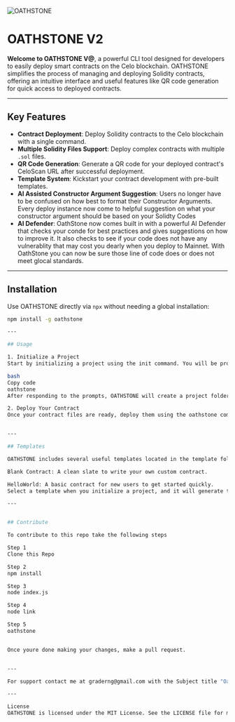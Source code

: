 ![OATHSTONE](https://drive.google.com/file/d/1_A3lLe32y3leoj3QUe3O0-ANgsUHzRD8/view?usp=sharing)

# OATHSTONE V2

**Welcome to OATHSTONE V@**, a powerful CLI tool designed for developers to easily deploy smart contracts on the Celo blockchain. OATHSTONE simplifies the process of managing and deploying Solidity contracts, offering an intuitive interface and useful features like QR code generation for quick access to deployed contracts.

---

## Key Features

- **Contract Deployment**: Deploy Solidity contracts to the Celo blockchain with a single command.
- **Multiple Solidity Files Support**: Deploy complex contracts with multiple `.sol` files.
- **QR Code Generation**: Generate a QR code for your deployed contract's CeloScan URL after successful deployment.
- **Template System**: Kickstart your contract development with pre-built templates.
- **AI Assisted Constructor Argument Suggestion**: Users no longer have to be confused on how best to format their Constructor Arguments. Every deploy instance now come to helpful suggestion on what your constructor argument should be based on your Solidty Codes
- **AI Defender**: OathStone now comes built in with a powerful AI Defender that checks your conde for best practices and gives suggestions on how to improve it. It also checks to see if your code does not have any vulnerablity that may cost you dearly when you deploy to Mainnet. With OathStone you can now be sure those line of code does or does not meet glocal standards. 


---

## Installation

Use OATHSTONE directly via `npx` without needing a global installation:

```bash
npm install -g oathstone

---

## Usage

1. Initialize a Project
Start by initializing a project using the init command. You will be prompted to enter a contract title and select a template:

bash
Copy code
oathstone
After responding to the prompts, OATHSTONE will create a project folder with a default index.sol file for you to modify.

2. Deploy Your Contract
Once your contract files are ready, deploy them using the oathstone command. Ensure you are in the project directory containing your .sol files:


---

## Templates

OATHSTONE includes several useful templates located in the template folder. Available templates include:

Blank Contract: A clean slate to write your own custom contract.

HelloWorld: A basic contract for new users to get started quickly.
Select a template when you initialize a project, and it will generate the appropriate structure.

---


## Contribute

To contribute to this repo take the following steps

Step 1
Clone this Repo

Step 2
npm install

Step 3
node index.js

Step 4
node link

Step 5
oathstone


Once youre done making your changes, make a pull request.


---

For support contact me at graderng@gmail.com with the Subject title "Oath Stone CLI"

---

License
OATHSTONE is licensed under the MIT License. See the LICENSE file for more details.








